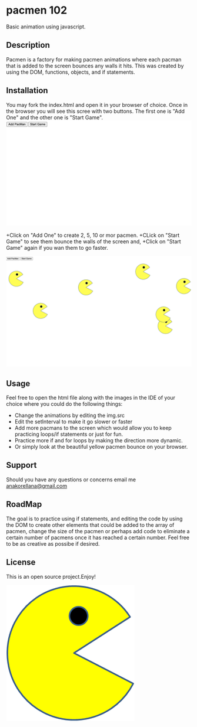 # pacmen 102


Basic animation using javascript.


<h2>Description</h2>

Pacmen is a factory for making pacmen animations where each pacman that is added to the screen bounces any walls it hits.
This was created by using the DOM, functions, objects, and if statements.


<h2>Installation</h2>
You may fork the index.html and open it in your browser of choice. Once in the browser you will see this scree with two buttons.
The first one is "Add One" and the other one is "Start Game". 

<img src="game.png">

+Click on "Add One" to create 2, 5, 10 or mor pacmen.
+CLick on "Start Game" to see them bounce the walls of the screen and,
+Click on "Start Game" again if you wan them to go faster.

<img src="addingpacmen.png">


<h2>Usage</h2>

Feel free to open the html file along with the images in the IDE of your choice where you could do the following things:

+ Change the animations by editing the img.src
+ Edit the setInterval to make it go slower or faster
+ Add more pacmans to the screen which would allow you to keep practicing loops/if statements or just for fun.
+ Practice more if and for loops by making the direction more dynamic.
+ Or simply look at the beautiful yellow pacmen bounce on your browser.

<h2>Support</h2>

Should you have any questions or concerns email me anakorellana@gmail.com

<h2>RoadMap</h2>

The goal is to practice using if statements, and editing the code by using the DOM to create other elements that could be added to the array of pacmen, change the size of the pacmen or perhaps add code to eliminate a certain number of pacmens once it has reached a certain number. Feel free to be as creative as possibe if desired. 

<h2>License</h2>

This is an open source project.Enjoy!

<img src="images/PacMan1.png">
